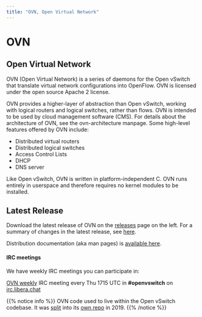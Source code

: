 ```yaml
---
title: "OVN, Open Virtual Network"
---
```


# OVN 
## Open Virtual Network 

OVN (Open Virtual Network) is a series of daemons for the Open vSwitch that
translate virtual network configurations into OpenFlow. OVN is licensed under
the open source Apache 2 license.

OVN provides a higher-layer of abstraction than Open vSwitch, working with
logical routers and logical switches, rather than flows. OVN is intended to be
used by cloud management software (CMS). For details about the architecture of
OVN, see the ovn-architecture manpage. Some high-level features offered by OVN
include:

* Distributed virtual routers
* Distributed logical switches
* Access Control Lists
* DHCP
* DNS server 

Like Open vSwitch, OVN is written in platform-independent C. OVN runs entirely
in userspace and therefore requires no kernel modules to be installed.

## Latest Release

Download the latest release of OVN on the [releases](releases) page on the left.
For a summary of changes in the latest release, see [here](releases/release_22.12.0).

Distribution documentation (aka man pages) is [available here](https://www.ovn.org/support/dist-docs/).

#### IRC meetings

We have weekly IRC meetings you can participate in:

[OVN weekly](http://eavesdrop.openstack.org/meetings/ovn_community_development_discussion/2021/)
IRC meeting every Thu 1715 UTC in **#openvswitch** on [irc.libera.chat](https://libera.chat) 

{{% notice info %}}
OVN code used to live within the Open vSwitch codebase. It was
[split](https://github.com/openvswitch/ovs/commit/f3e24610ea18eb873dc860f1710432e9aacd27fd)
into its [own repo](https://github.com/ovn-org/ovn) in 2019.
{{% /notice %}}
